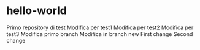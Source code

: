 # hello-world
Primo repository di test
Modifica per test1
Modifica per test2
Modifica per test3
Modifica primo branch
Modifica in branch new
First change
Second change
